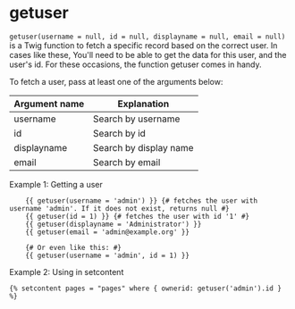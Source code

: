 # getuser

`getuser(username = null, id = null, displayname = null, email = null)` is a Twig function to fetch a specific record based on the correct user. In cases like these, You'll need to be able to get the data for this user, and the user's id. For these occasions, the function getuser comes in handy.

To fetch a user, pass at least one of the arguments below:

|Argument name	|Explanation
|---|---|
|username	|Search by username
|id	|Search by id
|displayname	|Search by display name
|email	|Search by email

Example 1: Getting a user

```twig
    {{ getuser(username = 'admin') }} {# fetches the user with username 'admin'. If it does not exist, returns null #}
    {{ getuser(id = 1) }} {# fetches the user with id '1' #}
    {{ getuser(displayname = 'Administrator') }}
    {{ getuser(email = 'admin@example.org' }}

    {# Or even like this: #}
    {{ getuser(username = 'admin', id = 1) }}
```

Example 2: Using in setcontent

```twig
{% setcontent pages = "pages" where { ownerid: getuser('admin').id } %}
```
